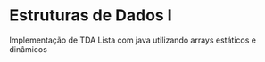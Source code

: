 # Estruturas de Dados I
Implementação de TDA Lista com java utilizando arrays estáticos e dinâmicos
